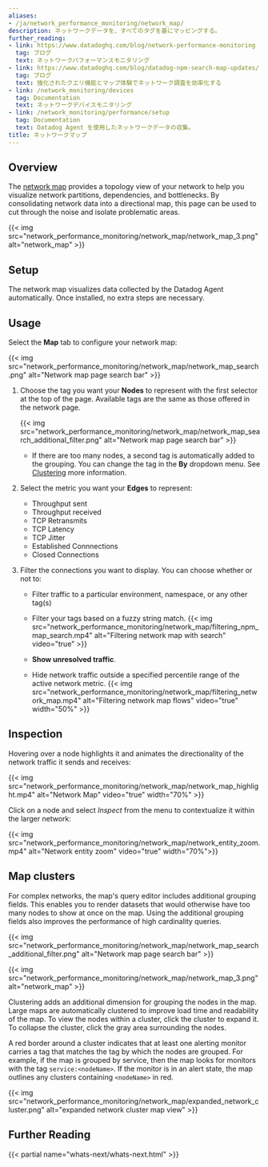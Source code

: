 ```yaml
---
aliases:
- /ja/network_performance_monitoring/network_map/
description: ネットワークデータを、すべてのタグを基にマッピングする。
further_reading:
- link: https://www.datadoghq.com/blog/network-performance-monitoring
  tag: ブログ
  text: ネットワークパフォーマンスモニタリング
- link: https://www.datadoghq.com/blog/datadog-npm-search-map-updates/
  tag: ブログ
  text: 強化されたクエリ機能とマップ体験でネットワーク調査を効率化する
- link: /network_monitoring/devices
  tag: Documentation
  text: ネットワークデバイスモニタリング
- link: /network_monitoring/performance/setup
  tag: Documentation
  text: Datadog Agent を使用したネットワークデータの収集。
title: ネットワークマップ
---
```


## Overview

The [network map][1] provides a topology view of your network to help you visualize network partitions, dependencies, and bottlenecks. By consolidating network data into a directional map, this page can be used to cut through the noise and isolate problematic areas.

{{< img src="network_performance_monitoring/network_map/network_map_3.png" alt="network_map" >}}

## Setup

The network map visualizes data collected by the Datadog Agent automatically. Once installed, no extra steps are necessary.

## Usage

Select the **Map** tab to configure your network map:

{{< img src="network_performance_monitoring/network_map/network_map_search.png" alt="Network map page search bar" >}}

1. Choose the tag you want your **Nodes** to represent with the first selector at the top of the page. Available tags are the same as those offered in the network page.

    {{< img src="network_performance_monitoring/network_map/network_map_search_additional_filter.png" alt="Network map page search bar" >}}

    - If there are too many nodes, a second tag is automatically added to the grouping. You can change the tag in the **By** dropdown menu. See [Clustering](#map-clusters) more information.
2. Select the metric you want your **Edges** to represent:

    - Throughput sent
    - Throughput received
    - TCP Retransmits
    - TCP Latency
    - TCP Jitter
    - Established Connnections
    - Closed Connections

3. Filter the connections you want to display. You can choose whether or not to:

    - Filter traffic to a particular environment, namespace, or any other tag(s)
    - Filter your tags based on a fuzzy string match.
      {{< img src="network_performance_monitoring/network_map/filtering_npm_map_search.mp4" alt="Filtering network map with search" video="true" >}}

    - **Show unresolved traffic**.
    - Hide network traffic outside a specified percentile range of the active network metric.
        {{< img src="network_performance_monitoring/network_map/filtering_network_map.mp4" alt="Filtering network map flows" video="true" width="50%" >}}

## Inspection

Hovering over a node highlights it and animates the directionality of the network traffic it sends and receives:

{{< img src="network_performance_monitoring/network_map/network_map_highlight.mp4" alt="Network Map" video="true" width="70%" >}}

Click on a node and select _Inspect_ from the menu to contextualize it within the larger network:

{{< img src="network_performance_monitoring/network_map/network_entity_zoom.mp4" alt="Network entity zoom" video="true" width="70%">}}

## Map clusters

For complex networks, the map's query editor includes additional grouping fields. This enables you to render datasets that would otherwise have too many nodes to show at once on the map. Using the additional grouping fields also improves the performance of high cardinality queries.

{{< img src="network_performance_monitoring/network_map/network_map_search_additional_filter.png" alt="Network map page search bar" >}}

{{< img src="network_performance_monitoring/network_map/network_map_3.png" alt="network_map" >}}

Clustering adds an additional dimension for grouping the nodes in the map. Large maps are automatically clustered to improve load time and readability of the map. To view the nodes within a cluster, click the cluster to expand it. To collapse the cluster, click the gray area surrounding the nodes.

A red border around a cluster indicates that at least one alerting monitor carries a tag that matches the tag by which the nodes are grouped. For example, if the map is grouped by service, then the map looks for monitors with the tag `service:<nodeName>`. If the monitor is in an alert state, the map outlines any clusters containing `<nodeName>` in red.  

{{< img src="network_performance_monitoring/network_map/expanded_network_cluster.png" alt="expanded network cluster map view" >}}

## Further Reading

{{< partial name="whats-next/whats-next.html" >}}

[1]: https://app.datadoghq.com/network/map